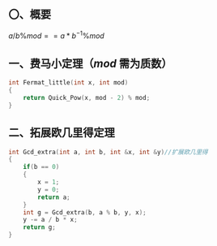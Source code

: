 ## 〇、概要

$a / b \% mod == a * b^{-1} \% mod$

## 一、费马小定理（$mod$ 需为质数）

```c++
int Fermat_little(int x, int mod)
{
    return Quick_Pow(x, mod - 2) % mod;
}
```

## 二、拓展欧几里得定理

```c++
int Gcd_extra(int a, int b, int &x, int &y)//扩展欧几里得
{
    if(b == 0)
    {
        x = 1;
        y = 0;
        return a;
    }
    int g = Gcd_extra(b, a % b, y, x);
    y -= a / b * x;
    return g;
}
```